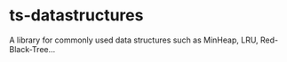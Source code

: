 # ts-datastructures

A library for commonly used data structures such as MinHeap, LRU, Red-Black-Tree...
